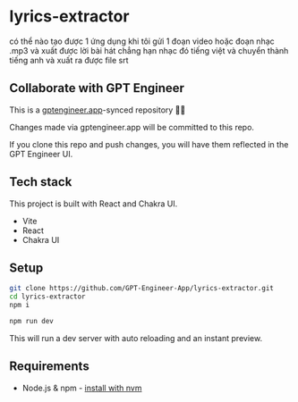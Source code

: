 # lyrics-extractor

có thể nào tạo được 1 ứng dụng khi tôi gửi 1 đoạn video hoặc đoạn nhạc .mp3 và xuất được lời bài hát chẳng hạn nhạc đó tiếng việt và chuyển thành tiếng anh và xuất ra được file srt

## Collaborate with GPT Engineer

This is a [gptengineer.app](https://gptengineer.app)-synced repository 🌟🤖

Changes made via gptengineer.app will be committed to this repo.

If you clone this repo and push changes, you will have them reflected in the GPT Engineer UI.

## Tech stack

This project is built with React and Chakra UI.

- Vite
- React
- Chakra UI

## Setup

```sh
git clone https://github.com/GPT-Engineer-App/lyrics-extractor.git
cd lyrics-extractor
npm i
```

```sh
npm run dev
```

This will run a dev server with auto reloading and an instant preview.

## Requirements

- Node.js & npm - [install with nvm](https://github.com/nvm-sh/nvm#installing-and-updating)
